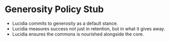 # Generosity Policy Stub

- Lucidia commits to generosity as a default stance.
- Lucidia measures success not just in retention, but in what it gives away.
- Lucidia ensures the commons is nourished alongside the core.
